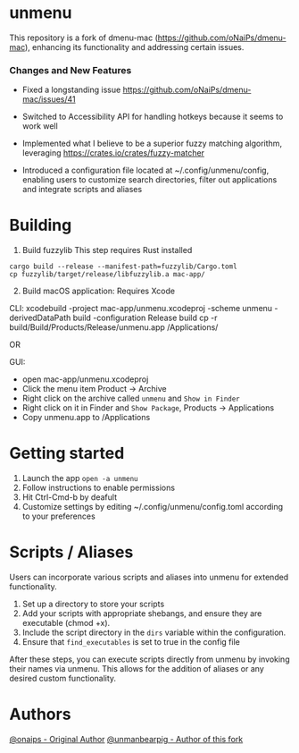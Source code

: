 # unmenu

This repository is a fork of dmenu-mac (https://github.com/oNaiPs/dmenu-mac), enhancing its functionality and addressing certain issues.

### Changes and New Features

- Fixed a longstanding issue https://github.com/oNaiPs/dmenu-mac/issues/41
- Switched to Accessibility API for handling hotkeys because it seems to work well

- Implemented what I believe to be a superior fuzzy matching algorithm, leveraging https://crates.io/crates/fuzzy-matcher

- Introduced a configuration file located at ~/.config/unmenu/config, enabling users to customize search directories, filter out applications and integrate scripts and aliases

# Building

1. Build fuzzylib
This step requires Rust installed

```
cargo build --release --manifest-path=fuzzylib/Cargo.toml
cp fuzzylib/target/release/libfuzzylib.a mac-app/
```

2. Build macOS application:
Requires Xcode

CLI:
xcodebuild -project mac-app/unmenu.xcodeproj -scheme unmenu -derivedDataPath build -configuration Release build
cp -r build/Build/Products/Release/unmenu.app /Applications/

OR

GUI:
 - open mac-app/unmenu.xcodeproj
 - Click the menu item Product -> Archive
 - Right click on the archive called `unmenu` and `Show in Finder`
 - Right click on it in Finder and `Show Package`, Products -> Applications
 - Copy unmenu.app to /Applications

# Getting started

1. Launch the app `open -a unmenu`
2. Follow instructions to enable permissions
3. Hit Ctrl-Cmd-b by deafult
4. Customize settings by editing ~/.config/unmenu/config.toml according to your preferences

# Scripts / Aliases

Users can incorporate various scripts and aliases into unmenu for extended functionality.

1. Set up a directory to store your scripts
2. Add your scripts with appropriate shebangs, and ensure they are executable (chmod +x).
3. Include the script directory in the `dirs` variable within the configuration.
4. Ensure that `find_executables` is set to true in the config file

After these steps, you can execute scripts directly from unmenu by invoking their names via unmenu. This allows for the addition of aliases or any desired custom functionality.

# Authors

[@onaips - Original Author](https://twitter.com/onaips)
[@unmanbearpig - Author of this fork](https://unmb.pw)
